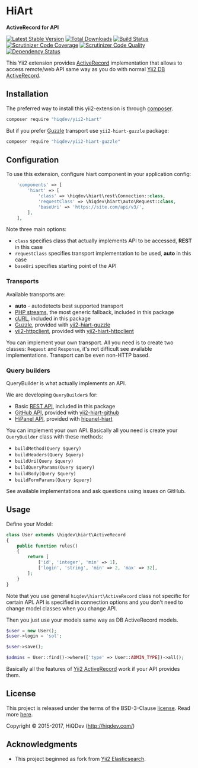 # HiArt

**ActiveRecord for API**

[![Latest Stable Version](https://poser.pugx.org/hiqdev/yii2-hiart/v/stable)](https://packagist.org/packages/hiqdev/yii2-hiart)
[![Total Downloads](https://poser.pugx.org/hiqdev/yii2-hiart/downloads)](https://packagist.org/packages/hiqdev/yii2-hiart)
[![Build Status](https://img.shields.io/travis/hiqdev/yii2-hiart.svg)](https://travis-ci.org/hiqdev/yii2-hiart)
[![Scrutinizer Code Coverage](https://img.shields.io/scrutinizer/coverage/g/hiqdev/yii2-hiart.svg)](https://scrutinizer-ci.com/g/hiqdev/yii2-hiart/)
[![Scrutinizer Code Quality](https://img.shields.io/scrutinizer/g/hiqdev/yii2-hiart.svg)](https://scrutinizer-ci.com/g/hiqdev/yii2-hiart/)
[![Dependency Status](https://www.versioneye.com/php/hiqdev:yii2-hiart/dev-master/badge.svg)](https://www.versioneye.com/php/hiqdev:yii2-hiart/dev-master)

This Yii2 extension provides [ActiveRecord](http://en.wikipedia.org/wiki/Active_record_pattern)
implementation that allows to access remote/web API same way as you do with normal
[Yii2 DB ActiveRecord](http://www.yiiframework.com/doc-2.0/guide-db-active-record.html).

## Installation

The preferred way to install this yii2-extension is through [composer](http://getcomposer.org/download/).

```sh
composer require "hiqdev/yii2-hiart"
```

But if you prefer [Guzzle] transport use `yii2-hiart-guzzle` package:

```sh
composer require "hiqdev/yii2-hiart-guzzle"
```

## Configuration

To use this extension, configure hiart component in your application config:

```php
    'components' => [
        'hiart' => [
            'class' => \hiqdev\hiart\rest\Connection::class,
            'requestClass' => \hiqdev\hiart\auto\Request::class,
            'baseUri' => 'https://site.com/api/v3/',
        ],
    ],
```

Note three main options:

- `class` specifies class that actually implements API to be accessed, **REST** in this case
- `requestClass` specifies transport implementation to be used, **auto** in this case
- `baseUri` specifies starting point of the API

### Transports

Available transports are:

- **auto** - autodetects best supported transport
- [PHP streams], the most generic fallback, included in this package
- [cURL], included in this package
- [Guzzle], provided with [yii2-hiart-guzzle](https://github.com/hiqdev/yii2-hiart-guzzle)
- [yii2-httpclient], provided with [yii2-hiart-httpclient](https://github.com/hiqdev/yii2-hiart-httpclient)

[PHP streams]:      http://php.net/manual/en/book.stream.php
[cURL]:             http://php.net/manual/en/book.curl.php
[Guzzle]:           https://github.com/guzzle/guzzle
[yii2-httpclient]:  https://github.com/yiisoft/yii2-httpclient

You can implement your own transport.
All you need is to create two classes: `Request` and `Response`, it's not difficult see available implementations.
Transport can be even non-HTTP based.

### Query builders

QueryBuilder is what actually implements an API.

We are developing `QueryBuilder`s for:

- Basic [REST API](https://en.wikipedia.org/wiki/Representational_state_transfer), included in this package
- [GitHub API](https://developer.github.com/v3/), provided with [yii2-hiart-github](https://github.com/hiqdev/yii2-hiart-github)
- [HiPanel API](https://hipanel.com/), provided with [hipanel-hiart](https://github.com/hiqdev/hipanel-hiart)

You can implement your own API.
Basically all you need is create your `QueryBuilder` class with these methods:

- `buildMethod(Query $query)`
- `buildHeaders(Query $query)`
- `buildUri(Query $query)`
- `buildQueryParams(Query $query)`
- `buildBody(Query $query)`
- `buildFormParams(Query $query)`

See available implementations and ask questions using issues on GitHub.

## Usage

Define your Model:

```php
class User extends \hiqdev\hiart\ActiveRecord
{
    public function rules()
    {
        return [
            ['id', 'integer', 'min' => 1],
            ['login', 'string', 'min' => 2, 'max' => 32],
        ];
    }
}
```

Note that you use general `hiqdev\hiart\ActiveRecord` class not specific for certain API.
API is specified in connection options and you don't need to change model classes when
you change API.

Then you just use your models same way as DB ActiveRecord models.

```php
$user = new User();
$user->login = 'sol';

$user->save();

$admins = User::find()->where(['type' => User::ADMIN_TYPE])->all();
```

Basically all the features of [Yii2 ActiveRecord] work if your API provides them.

[Yii2 ActiveRecord]: http://www.yiiframework.com/doc-2.0/guide-db-active-record.html

## License

This project is released under the terms of the BSD-3-Clause [license](LICENSE).
Read more [here](http://choosealicense.com/licenses/bsd-3-clause).

Copyright © 2015-2017, HiQDev (http://hiqdev.com/)

## Acknowledgments

- This project beginned as fork from [Yii2 Elasticsearch](https://github.com/yiisoft/yii2-elasticsearch).
